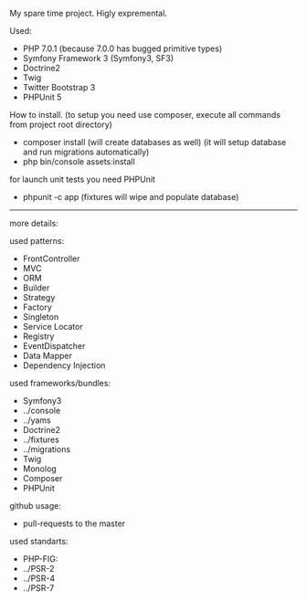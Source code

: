 My spare time project.
Higly expremental.

Used:
 * PHP 7.0.1 (because 7.0.0 has bugged primitive types)
 * Symfony Framework 3 (Symfony3, SF3)
 * Doctrine2
 * Twig
 * Twitter Bootstrap 3
 * PHPUnit 5

How to install. (to setup you need use composer, execute all commands from project root directory)
 * composer install (will create databases as well)
  (it will setup database and run migrations automatically)
 * php bin/console assets:install

for launch unit tests you need PHPUnit
 * phpunit -c app (fixtures will wipe and populate database)

----------
more details:

used patterns:
 * FrontController
 * MVC
 * ORM
 * Builder
 * Strategy
 * Factory
 * Singleton
 * Service Locator
 * Registry
 * EventDispatcher
 * Data Mapper
 * Dependency Injection

used frameworks/bundles:
 * Symfony3
 * ../console
 * ../yams
 * Doctrine2
 * ../fixtures
 * ../migrations
 * Twig
 * Monolog
 * Composer
 * PHPUnit

github usage:
 * pull-requests to the master

used standarts:
 * PHP-FIG:
 * ../PSR-2
 * ../PSR-4
 * ../PSR-7
